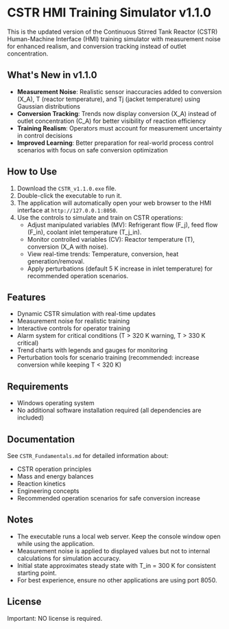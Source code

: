 # CSTR HMI Training Simulator v1.1.0

This is the updated version of the Continuous Stirred Tank Reactor (CSTR) Human-Machine Interface (HMI) training simulator with measurement noise for enhanced realism, and conversion tracking instead of outlet concentration.

## What's New in v1.1.0
- **Measurement Noise**: Realistic sensor inaccuracies added to conversion (X_A), T (reactor temperature), and Tj (jacket temperature) using Gaussian distributions
- **Conversion Tracking**: Trends now display conversion (X_A) instead of outlet concentration (C_A) for better visibility of reaction efficiency
- **Training Realism**: Operators must account for measurement uncertainty in control decisions
- **Improved Learning**: Better preparation for real-world process control scenarios with focus on safe conversion optimization

## How to Use

1. Download the `CSTR_v1.1.0.exe` file.
2. Double-click the executable to run it.
3. The application will automatically open your web browser to the HMI interface at `http://127.0.0.1:8050`.
4. Use the controls to simulate and train on CSTR operations:
   - Adjust manipulated variables (MV): Refrigerant flow (F_j), feed flow (F_in), coolant inlet temperature (T_j_in).
   - Monitor controlled variables (CV): Reactor temperature (T), conversion (X_A with noise).
   - View real-time trends: Temperature, conversion, heat generation/removal.
   - Apply perturbations (default 5 K increase in inlet temperature) for recommended operation scenarios.

## Features

- Dynamic CSTR simulation with real-time updates
- Measurement noise for realistic training
- Interactive controls for operator training
- Alarm system for critical conditions (T > 320 K warning, T > 330 K critical)
- Trend charts with legends and gauges for monitoring
- Perturbation tools for scenario training (recommended: increase conversion while keeping T < 320 K)

## Requirements

- Windows operating system
- No additional software installation required (all dependencies are included)

## Documentation

See `CSTR_Fundamentals.md` for detailed information about:
- CSTR operation principles
- Mass and energy balances
- Reaction kinetics
- Engineering concepts
- Recommended operation scenarios for safe conversion increase

## Notes

- The executable runs a local web server. Keep the console window open while using the application.
- Measurement noise is applied to displayed values but not to internal calculations for simulation accuracy.
- Initial state approximates steady state with T_in = 300 K for consistent starting point.
- For best experience, ensure no other applications are using port 8050.

## License

Important: NO license is required.

